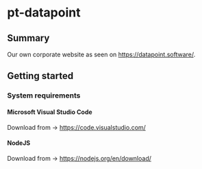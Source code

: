 # pt-datapoint

## Summary

Our own corporate website as seen on https://datapoint.software/.

## Getting started

### System requirements

#### Microsoft Visual Studio Code

Download from → https://code.visualstudio.com/

#### NodeJS

Download from → https://nodejs.org/en/download/

